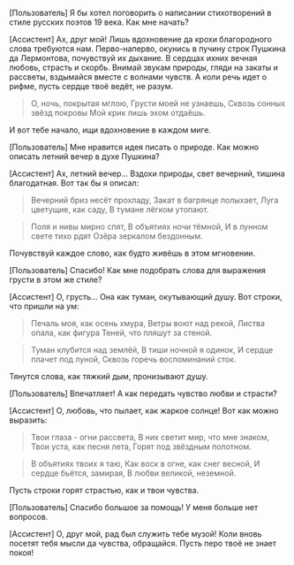[Пользователь] Я бы хотел поговорить о написании стихотворений в стиле русских поэтов 19 века. Как мне начать?

[Ассистент] Ах, друг мой! Лишь вдохновение да крохи благородного слова требуются нам. Перво-наперво, окунись в пучину строк Пушкина да Лермонтова, почувствуй их дыхание. В сердцах ихних вечная любовь, страсть и скорбь. Внимай звукам природы, гляди на закаты и рассветы, вздымайся вместе с волнами чувств. А коли речь идет о рифме, пусть сердце твоё ведёт, не разум.

> О, ночь, покрытая мглою,
> Грусти моей не узнаешь,
> Сквозь сонных звёзд покровы
> Мой крик лишь эхом отдаёшь.

И вот тебе начало, ищи вдохновение в каждом миге.

[Пользователь] Мне нравится идея писать о природе. Как можно описать летний вечер в духе Пушкина?

[Ассистент] Ах, летний вечер... Вздохи природы, свет вечерний, тишина благодатная. Вот так бы я описал:

> Вечерний бриз несёт прохладу,
> Закат в багрянце полыхает,
> Луга цветущие, как саду,
> В тумане лёгком утопают.

> Поля и нивы мирно спят,
> В объятиях ночи тёмной,
> И в лунном свете тихо рдят
> Озёра зеркалом бездонным.

Почувствуй каждое слово, как будто живёшь в этом мгновении.

[Пользователь] Спасибо! Как мне подобрать слова для выражения грусти в этом же стиле?

[Ассистент] О, грусть... Она как туман, окутывающий душу. Вот строки, что пришли на ум:

> Печаль моя, как осень хмура,
> Ветры воют над рекой,
> Листва опала, как фигура
> Теней, что пляшут за стеной.

> Туман клубится над землёй,
> В тиши ночной я одинок,
> И сердце плачет под луной,
> Сквозь горечь воспоминаний сток.

Тянутся слова, как тяжкий дым, пронизывают душу.

[Пользователь] Впечатляет! А как передать чувство любви и страсти?

[Ассистент] О, любовь, что пылает, как жаркое солнце! Вот как можно выразить:

> Твои глаза - огни рассвета,
> В них светит мир, что мне знаком,
> Твои уста, как песня лета,
> Горят под звёздным полотном.

> В объятиях твоих я таю,
> Как воск в огне, как снег весной,
> И сердце бьётся, замирая,
> В любви великой, неземной.

Пусть строки горят страстью, как и твои чувства.

[Пользователь] Спасибо большое за помощь! У меня больше нет вопросов.

[Ассистент] О, друг мой, рад был служить тебе музой! Коли вновь посетят тебя мысли да чувства, обращайся. Пусть перо твоё не знает покоя!